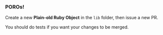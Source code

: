 ### POROs!  

Create a new **Plain-old Ruby Object** in the `lib` folder, then issue a new PR.

You should do tests if you want your changes to be merged. 
 
